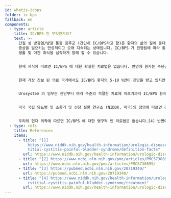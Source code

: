 ```yaml
---
id: whatis-icbps
folder: ic-bps
fallback: en
components:
  - type: article
    title: IC/BPS 란 무엇인가요?
    text: >-
      간질 성 방광염/방광 통증 증후군 (간단히 IC/BPS라고 함)은 환자의 삶의 질에 중대한 영향을 미치는 고통스러운 비뇨
      증상을 일으키는 만성적이고 오래 지속되는 상태입니다. IC/BPS 가 진행됨에 따라 통증과 빈번한 배뇨는 작업, 성관계, 사회
      생활 및 야간 휴식을 심각하게 방해 할 수 있습니다.


      현재 지식에 따르면 IC/BPS 에 대한 확실한 치료법은 없습니다. 반면에 환자는 수년간 증상이 없을 수 있으며 적절한 치료를 받는다는 가정하에 정상적인 삶의 질을 유지할 수 있습니다. 유지 요법에는 수년 동안, 가능하면 평생 동안 환자의 상태를 모니터링하는 것이 포함 되어야 합니다.


      현재 가장 진보 된 의료 국가에서도 IC/BPS 환자의 5-10 %만이 진단을 받고 있지만 인구의 약 2.4 %가 치료를 받는 것으로 추정됩니다. 불행히도 환자의 치료가 늦어질 수록 IC/BPS 의 증상은 더 심각해집니다.


      Urosystem 의 임무는 진단부터 여러 수준의 적절한 치료에 이르기까지 IC/BPS 환자를 위한 만능 솔루션을 제공하는 것입니다.


      미국 국립 당뇨병 및 소화기 및 신장 질환 연구소 (NIDDK, 미국)의 정의에 따르면 간질 성 방광염/방광 통증 증후군 (IC/BPS)은 고통스러운 비뇨 증상을 유발하는 만성적이거나 오래 지속되는 질환입니다.[1] 그 증상은 환자의 삶의 질에 큰 영향을 미칩니다.[2] IC/BPS 가 진행됨에 따라 통증과 빈번한 배뇨 (하루 80 회 이상)는 업무, 성관계, 사회 생활 및 야간 휴식을 심각하게 방해 할 수 있습니다. 일반인보다 IC/BPS 환자에게서 만성질환이 더 자주 발생합니다.[3]


      우리의 현재 의학에 따르면 IC/BPS 에 대한 영구적 인 치료법은 없습니다.[4] 반면에 환자는 적절한 치료를 받는다는 가정하에 수년간 증상에서 벗어날 수 있으며 정상적인 삶을 유지할 수 있습니다. 진단 된 사례의 증가와 치료 기간으로 인해 IC/BPS 는 가까운 미래 의료 시스템에 점점 더 많은 자원을 요구할 것입니다.
  - type: refs
    title: References
    items:
      - title: "[1]
          https://www.niddk.nih.gov/health-information/urologic-diseases/inters\
          titial-cystitis-painful-bladder-syndrome/definition-facts"
        url: https://www.niddk.nih.gov/health-information/urologic-diseases/interstitial-cystitis-painful-bladder-syndrome/definition-facts
      - title: "[2] https://www.ncbi.nlm.nih.gov/pmc/articles/PMC5730899/"
        url: https://www.ncbi.nlm.nih.gov/pmc/articles/PMC5730899/
      - title: "[3] https://pubmed.ncbi.nlm.nih.gov/20719340/"
        url: https://pubmed.ncbi.nlm.nih.gov/20719340/
      - title: "[4] https://www.niddk.nih.gov/health-information/urologic-diseases/inte\
          rstitial-cystitis-painful-bladder-syndrome/treatment"
        url: https://www.niddk.nih.gov/health-information/urologic-diseases/interstitial-cystitis-painful-bladder-syndrome/treatment
---
```

